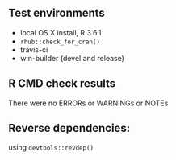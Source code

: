 ## Test environments
* local OS X install, R 3.6.1
* `rhub::check_for_cran()`
* travis-ci
* win-builder (devel and release)

## R CMD check results
There were no ERRORs or WARNINGs or NOTEs


## Reverse dependencies:
using `devtools::revdep()` 
